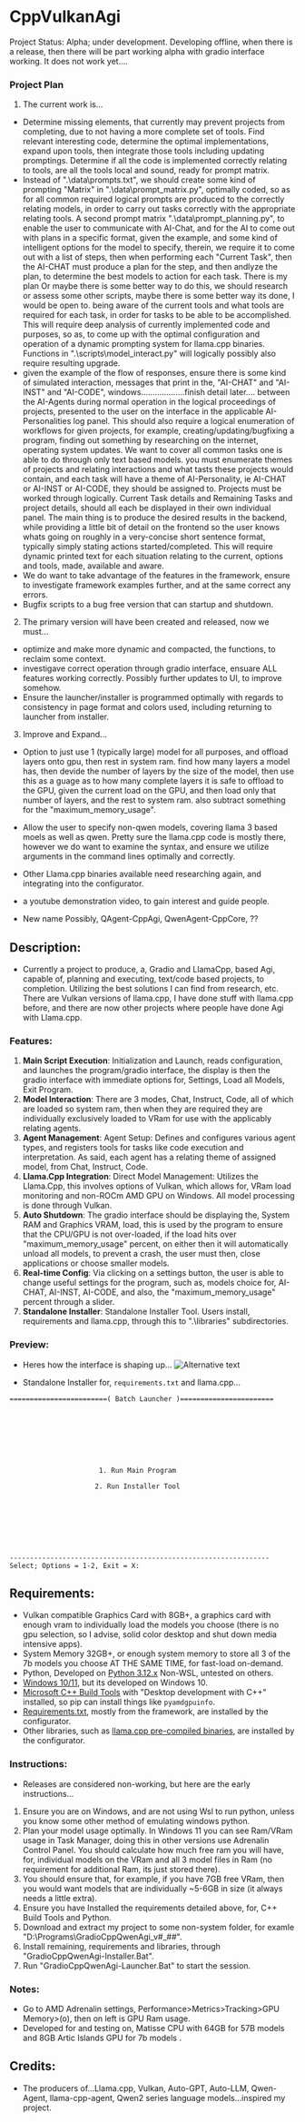 # CppVulkanAgi
Project Status: Alpha; under development. Developing offline, when there is a release, then there will be part working alpha with gradio interface working. It does not work yet....

### Project Plan
1. The current work is...
- Determine missing elements, that currently may prevent projects from completing, due to not having a more complete set of tools. Find relevant interesting code, determine the optimal implementations, expand upon tools, then integrate those tools including updating promptings. Determine if all the code is implemented correctly relating to tools, are all the tools local and sound, ready for prompt matrix.
- Instead of ".\data\prompts.txt", we should create some kind of prompting "Matrix" in ".\data\prompt_matrix.py", optimally coded, so as for all common required logical prompts are produced to the correctly relating models, in order to carry out tasks correctly with the appropriate relating tools. A second prompt matrix ".\data\prompt_planning.py", to enable the user to communicate with AI-Chat, and for the AI to come out with plans in a specific format, given the example, and some kind of intelligent options for the model to specify, therein, we require it to come out with a list of steps, then when performing each "Current Task", then the AI-CHAT must produce a plan for the step, and then andlyze the plan, to determine the best models to action for each task. There is my plan Or maybe there is some better way to do this, we should research or assess some other scripts, maybe there is some better way its done, I would be open to. being aware of the current tools and what tools are required for each task, in order for tasks to be able to be accomplished. This will require deep analysis of currently implemented code and purposes, so as, to come up with the optimal configuration and operation of a dynamic prompting system for llama.cpp binaries. Functions in ".\scripts\model_interact.py" will logically possibly also require resulting upgrade.
- given the example of the flow of responses, ensure there is some kind of simulated interaction, messages that print in the, "AI-CHAT" and "AI-INST" and "AI-CODE", windows...................finish detail later.... between the AI-Agents during normal operation in the logical proceedings of projects, presented to the user on the interface in the applicable AI-Personalities log panel. This should also require a logical enumeration of workflows for given projects, for example, creating/updating/bugfixing a program, finding out something by researching on the internet, operating system updates. We want to cover all common tasks one is able to do through only text based models. you must enumerate themes of projects and relating interactions and what tasts these projects would contain, and each task will have a theme of AI-Personality, ie AI-CHAT or AI-INST or AI-CODE, they should be assigned to. Projects must be worked through logically. Current Task details and Remaining Tasks and project details, should all each be displayed in their own individual panel. The main thing is to produce the desired results in the backend, while providing a little bit of detail on the frontend so the user knows whats going on roughly in a very-concise short sentence format, typically simply stating actions started/completed. This will require dynamic printed text for each situation relating to the current, options and tools, made, available and aware.
- We do want to take advantage of the features in the framework, ensure to investigate framework examples further, and at the same correct any errors.
- Bugfix scripts to a bug free version that can startup and shutdown.
2. The primary version will have been created and released, now we must...
- optimize and make more dynamic and compacted, the functions, to reclaim some context. 
- investigave correct operation through gradio interface, ensuare ALL features working correctly. Possibly further updates to UI, to improve somehow.
- Ensure the launcher/installer is programmed optimally with regards to consistency in page format and colors used, including returning to launcher from installer.
3. Improve and Expand...
- Option to just use 1 (typically large) model for all purposes, and offload layers onto gpu, then rest in system ram. find how many layers a model has, then devide the number of layers by the size of the model, then use this as a guage as to how many complete layers it is safe to offload to the GPU, given the current load on the GPU, and then load only that number of layers, and the rest to system ram. also subtract something for the "maximum_memory_usage".
- Allow the user to specify non-qwen models, covering llama 3 based moels as well as qwen. Pretty sure the llama.cpp code is mostly there, however we do want to examine the syntax, and ensure we utilize arguments in the command lines optimally and correctly.


- Other Llama.cpp binaries available need researching again, and integrating into the configurator.
- a youtube demonstration video, to gain interest and guide people.
- New name Possibly, QAgent-CppAgi, QwenAgent-CppCore, ??

## Description:
- Currently a project to produce, a, Gradio and LlamaCpp, based Agi, capable of, planning and executing, text/code based projects, to completion. Utilizing the best solutions I can find from research, etc. There are Vulkan versions of llama.cpp, I have done stuff with llama.cpp before, and there are now other projects where people have done Agi with Llama.cpp.

### Features:
1. **Main Script Execution**: Initialization and Launch, reads configuration, and launches the program/gradio interface, the display is then the gradio interface with immediate options for, Settings, Load all Models, Exit Program.
2. **Model Interaction**: There are 3 modes, Chat, Instruct, Code, all of which are loaded so system ram, then when they are required they are individually exclusively loaded to VRam for use with the applicably relating agents.
3. **Agent Management**: Agent Setup: Defines and configures various agent types, and registers tools for tasks like code execution and interpretation. As said, each agent has a relating theme of assigned model, from  Chat, Instruct, Code.
4. **Llama.Cpp Integration**: Direct Model Management: Utilizes the Llama.Cpp, this involves options of Vulkan, which allows for, VRam load monitoring and non-ROCm AMD GPU on Windows. All model processing is done through Vulkan.
5. **Auto Shutdown**: The gradio interface should be displaying the, System RAM and Graphics VRAM, load, this is used by the program to ensure that the CPU/GPU is not over-loaded, if the load hits over "maximum_memory_usage" percent, on either then it will automatically unload all models, to prevent a crash, the user must then, close applications or choose smaller models. 
6. **Real-time Config**: Via clicking on a settings button, the user is able to change useful settings for the program, such as, models choice for, AI-CHAT, AI-INST, AI-CODE, and also, the "maximum_memory_usage" percent through a slider.
7. **Standalone Installer**: Standalone Installer Tool. Users install, requirements and llama.cpp, through this to ".\libraries" subdirectories.
 
### Preview:
- Heres how the interface is shaping up...
![Alternative text](https://github.com/wiseman-timelord/QwenCppVulkanAgi/blob/main/media/interface_main.jpg)

- Standalone Installer for, `requirements.txt` and llama.cpp...
```
========================( Batch Launcher )=======================








                      1. Run Main Program

                     2. Run Installer Tool








----------------------------------------------------------------
Select; Options = 1-2, Exit = X:

```

## Requirements:
- Vulkan compatible Graphics Card with 8GB+, a graphics card with enough vram to individually load the models you choose (there is no gpu selection, so I advise, solid color desktop and shut down media intensive apps).
- System Memory 32GB+, or enough system memory to store all 3 of the 7b models you choose AT THE SAME TIME, for fast-load on-demand.
- Python, Developed on [Python 3.12.x](https://www.python.org/downloads/release/python-3120/?ref=upstract.com) Non-WSL, untested on others.
- [Windows 10/11](https://www.ebay.co.uk/b/bn_2683753), but its developed on Windows 10.
- [Microsoft C++ Build Tools](https://visualstudio.microsoft.com/visual-cpp-build-tools/) with "Desktop development with C++" installed, so pip can install things like `pyamdgpuinfo`.
- [Requirements.txt](https://github.com/wiseman-timelord/QwenAgent-Interface/blob/main/requirements.txt), mostly from the framework, are installed by the configurator.
- Other libraries, such as [llama.cpp pre-compiled binaries](https://github.com/ggerganov/llama.cpp/releases), are installed by the configurator.


### Instructions:
- Releases are considered non-working, but here are the early instructions...
1. Ensure you are on Windows, and are not using Wsl to run python, unless you know some other method of emulating windows python.
2. Plan your model usage optimally. In Windows 11 you can see Ram/VRam usage in Task Manager, doing this in other versions use Adrenalin Control Panel. You should calculate how much free ram you will have, for, individual models on the VRam and all 3 model files in Ram (no requirement for additional Ram, its just stored there).
3. You should ensure that, for example, if you have 7GB free VRam, then you would want models that are individually ~5-6GB in size (it always needs a little extra). 
2. Ensure you have Installed the requirements detailed above, for, C++ Build Tools and Python.
4. Download and extract my project to some non-system folder, for examle "D:\Programs\GradioCppQwenAgi_v#_##".
5. Install remaining, requirements and libraries, through "GradioCppQwenAgi-Installer.Bat".
6. Run "GradioCppQwenAgi-Launcher.Bat" to start the session. 

### Notes:
- Go to AMD Adrenalin settings, Performance>Metrics>Tracking>GPU Memory>(o), then on left is GPU Ram usage.
- Developed for and testing on, Matisse CPU with 64GB for 57B models and 8GB Artic Islands GPU for 7b models .

## Credits:
- The producers of...Llama.cpp, Vulkan, Auto-GPT, Auto-LLM, Qwen-Agent, llama-cpp-agent, Qwen2 series language models...inspired my project.


